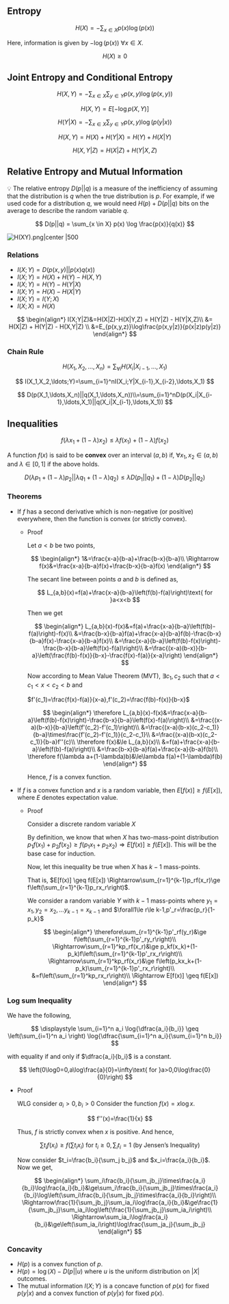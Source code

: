 ## Entropy

$$
H(X) = - \sum_{x \in X} p(x) \log(p(x))
$$

Here, information is given by $-\log(p(x))\ \forall x \in X$.

$$
H(X) \geq 0 
$$

## Joint Entropy and Conditional Entropy

$$
H(X, Y)= - \sum_{x \in X} \sum_{y \in Y} p(x, y) \log(p(x, y))
$$

$$
H(X, Y) = E[-\log p(X, Y)]
$$

$$
H(Y|X)= - \sum_{x \in X} \sum_{y \in Y} p(x, y) \log(p(y|x))
$$

$$
H(X, Y) = H(X) + H(Y|X) = H(Y) + H(X|Y)
$$

$$
H(X, Y|Z) = H(X|Z) + H(Y|X, Z)
$$

## Relative Entropy and Mutual Information

💡 The relative entropy $D(p||q)$ is a measure of the inefficiency of assuming that the distribution is $q$ when the true distribution is $p$. For example, if  we used code for a distribution $q$, we would need $H (p) + D(p||q)$ bits on the average to describe the random variable $q$.

$$
D(p||q) = \sum_{x \in X} p(x) \log \frac{p(x)}{q(x)}
$$

![H(XY).png|center |500](H(XY).png)

### Relations

- $I(X;Y)= D(p(x, y) || p(x)q(x))$
- $I(X;Y) = H(X) + H(Y) - H(X, Y)$
- $I(X;Y) = H(Y) - H(Y | X)$
- $I(X;Y) = H(X) - H(X | Y)$
- $I(X;Y) = I(Y;X)$
- $I(X;X) = H(X)$

$$
\begin{align*}
I(X;Y|Z)&=H(X|Z)-H(X|Y,Z) = H(Y|Z) - H(Y|X,Z)\\ &= H(X|Z) + H(Y|Z) - H(X,Y|Z) \\
&=E_{p(x,y,z)}\log\frac{p(x,y|z)}{p(x|z)p(y|z)}
\end{align*}
$$

### Chain Rule

$$
H(X_1, X_2, \ldots, X_n) = \sum_{\forall i} H(X_i | X_{i - 1} , \ldots, X_1)
$$

$$
I(X_1,X_2,\ldots;Y)=\sum_{i=1}^nI(X_i;Y|X_{i-1},X_{i-2},\ldots,X_1)
$$

$$
D(p(X_1,\ldots,X_n)||q(X_1,\ldots,X_n))\\=\sum_{i=1}^nD(p(X_i|X_{i-1},\ldots,X_1)||q(X_i|X_{i-1},\ldots,X_1))
$$

## Inequalities

$$
f(\lambda x_1 + (1-\lambda)x_2) \leq \lambda f(x_1) + (1-\lambda) f(x_2)
$$

A function $f(x)$ is said to be **convex** over an interval $(a, b)$ if, $\forall x_1, x_2 \in (a, b)$ and $\lambda \in [0, 1]$ if the above holds.

$$
D(\lambda p_1 +(1-\lambda)p_2|| \lambda q_1 +(1-\lambda)q_2) \leq  \lambda D(p_1||q_1)+(1-\lambda)D(p_2||q_2)
$$

### Theorems

- If $f$ has a second derivative which is non-negative (or positive) everywhere, then the function is convex (or strictly convex).
    - Proof
        
        Let $a<b$ be two points,
        
        $$
        \begin{align*}
        1&=\frac{x-a}{b-a}+\frac{b-x}{b-a}\\
        \Rightarrow f(x)&=\frac{x-a}{b-a}f(x)+\frac{b-x}{b-a}f(x)
        \end{align*}
        $$
        
        The secant line between points $a$ and $b$ is defined as,
        
        $$
        L_{a,b}(x)=f(a)+\frac{x-a}{b-a}\left(f(b)-f(a)\right)\text{ for }a<x<b
        $$
        
        Then we get
        
        $$
        \begin{align*}
        L_{a,b}(x)-f(x)&=f(a)+\frac{x-a}{b-a}\left(f(b)-f(a)\right)-f(x)\\
        &=\frac{b-x}{b-a}f(a)+\frac{x-a}{b-a}f(b)-\frac{b-x}{b-a}f(x)-\frac{x-a}{b-a}f(x)\\
        &=\frac{x-a}{b-a}\left(f(b)-f(x)\right)-\frac{b-x}{b-a}\left(f(x)-f(a)\right)\\
        &=\frac{(x-a)(b-x)}{b-a}\left(\frac{f(b)-f(x)}{b-x}-\frac{f(x)-f(a)}{x-a}\right)
        \end{align*}
        $$
        
        Now according to Mean Value Theorem (MVT), $\exists c_1,c_2$ such that $a<c_1<x<c_2<b$ and 
        
        $f'(c_1)=\frac{f(x)-f(a)}{x-a},f'(c_2)=\frac{f(b)-f(x)}{b-x}$
        
        $$
        \begin{align*}
        \therefore L_{a,b}(x)-f(x)&=\frac{x-a}{b-a}\left(f(b)-f(x)\right)-\frac{b-x}{b-a}\left(f(x)-f(a)\right)\\
        &=\frac{(x-a)(b-x)}{b-a}\left(f'(c_2)-f'(c_1)\right)\\
        &=\frac{(x-a)(b-x)(c_2-c_1)}{b-a}\times\frac{f'(c_2)-f'(c_1)}{c_2-c_1}\\
        &=\frac{(x-a)(b-x)(c_2-c_1)}{b-a}f''(c)\\
        \therefore f(x)&\le L_{a,b}(x)\\
        &=f(a)+\frac{x-a}{b-a}\left(f(b)-f(a)\right)\\
        &=\frac{b-x}{b-a}f(a)+\frac{x-a}{b-a}f(b)\\
        \therefore f(\lambda a+(1-\lambda)b)&\le\lambda f(a)+(1-\lambda)f(b)
        \end{align*}
        $$
        
        Hence, $f$ is a convex function.
        
- If $f$ is a convex function and $x$ is a random variable, then $E[f(x)] \geq f(E[x])$, where $E$ denotes expectation value.
    - Proof
        
        Consider a discrete random variable $X$
        
        By definition, we know that when $X$ has two-mass-point distribution $p_1f(x_1)+p_2f(x_2)\ge f(p_1x_1+p_2x_2)\Rightarrow E[f(x)] \geq f(E[x])$. This will be the base case for induction.
        
        Now, let this inequality be true when $X$ has $k-1$ mass-points.
        
        That is, $E[f(x)] \geq f(E[x]) \Rightarrow\sum_{r=1}^{k-1}p_rf(x_r)\ge f\left(\sum_{r=1}^{k-1}p_rx_r\right)$.
        
        We consider a random variable $Y$ with $k-1$ mass-points where $y_1=x_1,y_2=x_2,\ldots y_{k-1}=x_{k-1}$ and $\forall1\le r\le k-1,p'_r=\frac{p_r}{1-p_k}$
        
        $$
        \begin{align*}
        \therefore\sum_{r=1}^{k-1}p'_rf(y_r)&\ge f\left(\sum_{r=1}^{k-1}p'_ry_r\right)\\
        \Rightarrow\sum_{r=1}^kp_rf(x_r)&\ge p_kf(x_k)+(1-p_k)f\left(\sum_{r=1}^{k-1}p'_rx_r\right)\\
        \Rightarrow\sum_{r=1}^kp_rf(x_r)&\ge f\left(p_kx_k+(1-p_k)\sum_{r=1}^{k-1}p'_rx_r\right)\\
        &=f\left(\sum_{r=1}^kp_rx_r\right)\\
        \Rightarrow E[f(x)] \geq f(E[x])
        \end{align*}
        $$
        

### Log sum Inequality

We have the following,

$$
\displaystyle \sum_{i=1}^n a_i \log{\dfrac{a_i}{b_i}} \geq \left(\sum_{i=1}^n a_i \right) \log{\dfrac{\sum_{i=1}^n a_i}{\sum_{i=1}^n b_i}}
$$

with equality if and only if $\dfrac{a_i}{b_i}$ is a constant.

$$
\left(0\log0=0,a\log\frac{a}{0}=\infty\text{ for }a>0,0\log\frac{0}{0}\right)
$$

- Proof
    
    WLG consider $a_i>0,b_i>0$
    Consider the function $f(x)=x\log x$.
    
    $$
    f''(x)=\frac{1}{x}
    $$
    
    Thus, $f$ is strictly convex when $x$ is positive. And hence,
    
    $$
    \sum t_if(x_i)\ge f\left(\sum t_ix_i\right)\text{ for }t_i\ge0,\sum_it_i=1\text{ (by Jensen's Inequality)}
    $$
    
    Now consider $t_i=\frac{b_i}{\sum_j b_j}$ and $x_i=\frac{a_i}{b_i}$. Now we get,
    
    $$
    \begin{align*}
    \sum_i\frac{b_i}{\sum_jb_j}\times\frac{a_i}{b_i}\log\frac{a_i}{b_i}&\ge\sum_i\frac{b_i}{\sum_jb_j}\times\frac{a_i}{b_i}\log\left(\sum_i\frac{b_i}{\sum_jb_j}\times\frac{a_i}{b_i}\right)\\
    \Rightarrow\frac{1}{\sum_jb_j}\sum_ia_i\log\frac{a_i}{b_i}&\ge\frac{1}{\sum_jb_j}\sum_ia_i\log\left(\frac{1}{\sum_jb_j}\sum_ia_i\right)\\
    \Rightarrow\sum_ia_i\log\frac{a_i}{b_i}&\ge\left(\sum_ia_i\right)\log\frac{\sum_ja_j}{\sum_jb_j}
    \end{align*}
    $$
    

### Concavity

- $H(p)$ is a convex function of $p$.
- $H(p) = \log(X) - D(p||u)$ where $u$ is the uniform distribution on $|X|$ outcomes.
- The mutual information $I (X; Y )$ is a concave function of $p(x)$ for fixed $p(y|x)$ and a convex function of $p(y|x)$ for fixed $p(x)$.